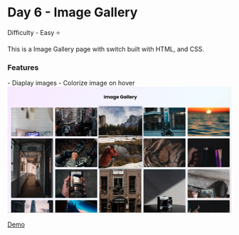 <h1> Day 6 - Image Gallery</h1>

Difficulty - Easy :star:

This is a Image Gallery page with switch built with HTML, and CSS. 

<h3>Features</h3>
 - Diaplay images
 - Colorize image on hover

 
<img src="../images/Show6.png" width="750" alt="Login | Registration page">

<a href="https://basicfrontend.netlify.app/day%205%20login%20and%20register%20page/">Demo</a> 
